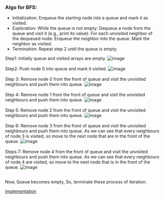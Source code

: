 ### Algo for BFS:

- Initialization: Enqueue the starting node into a queue and mark it as visited.
- Exploration: While the queue is not empty:
  Dequeue a node from the queue and visit it (e.g., print its value).
  For each unvisited neighbor of the dequeued node:
  Enqueue the neighbor into the queue.
  Mark the neighbor as visited.
- Termination: Repeat step 2 until the queue is empty.


Step1: Initially queue and visited arrays are empty.
![image](https://github.com/dask-58/College/assets/140686560/c0a51234-edf4-4953-b1b6-a9b49014b240)
<br></br>
Step2: Push node 0 into queue and mark it visited.
![image](https://github.com/dask-58/College/assets/140686560/f7048474-720f-482d-8454-157f83d3d093)
<br></br>
Step 3: Remove node 0 from the front of queue and visit the unvisited neighbours and push them into queue.
![image](https://github.com/dask-58/College/assets/140686560/849d4a08-d85b-4f4a-a4bc-0a1eb801a37b)
<br></br>
Step 4: Remove node 1 from the front of queue and visit the unvisited neighbours and push them into queue.
![image](https://github.com/dask-58/College/assets/140686560/4b2df01d-8bc6-46f8-bb65-5a05066b0581)
<br></br>
Step 5: Remove node 2 from the front of queue and visit the unvisited neighbours and push them into queue.
![image](https://github.com/dask-58/College/assets/140686560/973a7ca2-6a77-420f-8cb6-7361bcf7cb96)
<br></br>
Step 6: Remove node 3 from the front of queue and visit the unvisited neighbours and push them into queue. 
As we can see that every neighbours of node 3 is visited, so move to the next node that are in the front of the queue.
![image](https://github.com/dask-58/College/assets/140686560/40f96846-b497-42b8-ad9a-5e04ffbe0104)
<br></br>
Steps 7: Remove node 4 from the front of queue and visit the unvisited neighbours and push them into queue. 
As we can see that every neighbours of node 4 are visited, so move to the next node that is in the front of the queue.
![image](https://github.com/dask-58/College/assets/140686560/3479cf36-0186-4e1e-b2a5-b7414c22314e)
<br></br>

Now, Queue becomes empty, So, terminate these process of iteration.


[implementation](https://github.com/dask-58/College/blob/main/DataStructures/Graphs/bfs.c)
